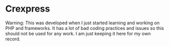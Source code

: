 Crexpress
===============

Warning: This was developed when I just started learning and working on PHP and frameworks. It has a lot of bad coding practices and issues so this should not be used for any work. I am just keeping it here for my own record.

